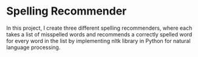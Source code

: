 # Spelling Recommender

In this project, I create three different spelling recommenders, where each takes a list of misspelled words 
and recommends a correctly spelled word for every word in the list by implementing nltk library in Python 
for natural language processing. 

